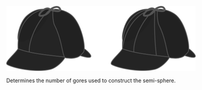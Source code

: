 ![Number of gores](gorenumber.svg)

Determines the number of gores used to construct the semi-sphere.

